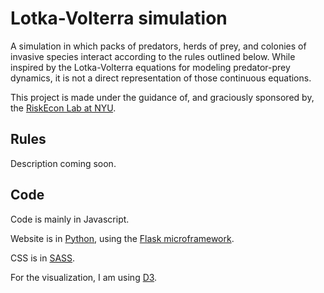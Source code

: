 # Lotka-Volterra simulation

A simulation in which packs of predators, herds of prey, and colonies
of invasive species interact according to the rules outlined below.
While inspired by the Lotka-Volterra equations for modeling predator-prey
dynamics, it is not a direct representation of those continuous equations.

This project is made under the guidance of, and graciously sponsored by, the
[RiskEcon Lab at NYU](http://www.cims.nyu.edu/riskeconlab/).


## Rules

Description coming soon.


## Code

Code is mainly in Javascript.

Website is in [Python](https://www.python.org/),
using the [Flask microframework](http://flask.pocoo.org/).

CSS is in [SASS](http://sass-lang.com/).

For the visualization, I am using [D3](http://d3js.org).
